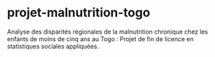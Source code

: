 # projet-malnutrition-togo
Analyse des disparités régionales de la malnutrition chronique chez les enfants de moins de cinq ans au Togo : Projet de fin de licence en statistiques sociales appliquées.
